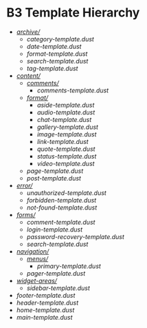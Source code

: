 # B3 Template Hierarchy

* [_archive/_](#archive)
    - _category-template.dust_
    - _date-template.dust_
    - _format-template.dust_
    - _search-template.dust_
    - _tag-template.dust_
* [_content/_](#content)
    - [_comments/_](#comments)
        + _comments-template.dust_
    - [_format/_](#format)
        + _aside-template.dust_
        + _audio-template.dust_
        + _chat-template.dust_
        + _gallery-template.dust_
        + _image-template.dust_
        + _link-template.dust_
        + _quote-template.dust_
        + _status-template.dust_
        + _video-template.dust_
    - _page-template.dust_
    - _post-template.dust_
* [_error/_](#error)
    - _unauthorized-template.dust_
    - _forbidden-template.dust_
    - _not-found-template.dust_
* [_forms/_](#forms)
    - _comment-template.dust_
    - _login-template.dust_
    - _password-recovery-template.dust_
    - _search-template.dust_
* [_navigation/_](#navigation)
    - [_menus/_](#menus)
        + _primary-template.dust_
    - _pager-template.dust_
* [_widget-areas/_](#widget-areas)
    - _sidebar-template.dust_
* _footer-template.dust_
* _header-template.dust_
* _home-template.dust_
* _main-template.dust_
